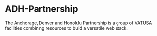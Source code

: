 # ADH-Partnership

The Anchorage, Denver and Honolulu Partnership is a group of [VATUSA](https://www.vatusa.net) facilities combining resources to build a versatile web stack.
